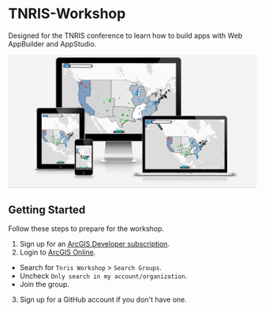 # TNRIS-Workshop

Designed for the TNRIS conference to learn how to build apps with Web AppBuilder and AppStudio. 

![Steps](./tnris-graphic.jpg)

## Getting Started

Follow these steps to prepare for the workshop.

1. Sign up for an [ArcGIS Developer subscription](https://developers.arcgis.com/en/sign-up/).
2. Login to [ArcGIS Online](http://arcgis.com).
 * Search for `Tnris Workshop` > `Search Groups`.
 * Uncheck `Only search in my account/organization`.
 * Join the group.
3. Sign up for a GitHub account if you don't have one.
